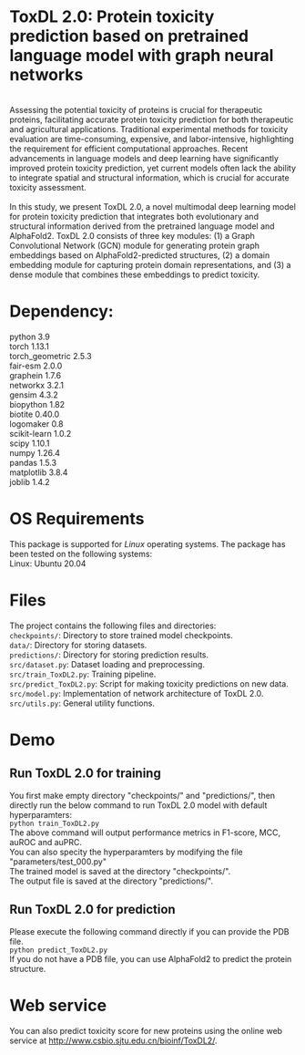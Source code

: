 # ToxDL 2.0: Protein toxicity prediction based on pretrained language model with graph neural networks
<br>
Assessing the potential toxicity of proteins is crucial for therapeutic proteins, facilitating accurate protein toxicity prediction for both therapeutic and agricultural applications. Traditional experimental methods for toxicity evaluation are time-consuming, expensive, and labor-intensive, highlighting the requirement for efficient computational approaches. Recent advancements in language models and deep learning have significantly improved protein toxicity prediction, yet current models often lack the ability to integrate spatial and structural information, which is crucial for accurate toxicity assessment.
<br>
<br>
In this study, we present ToxDL 2.0, a novel multimodal deep learning model for protein toxicity prediction that integrates both evolutionary and structural information derived from the pretrained language model and AlphaFold2. ToxDL 2.0 consists of three key modules: (1) a Graph Convolutional Network (GCN) module for generating protein graph embeddings based on AlphaFold2-predicted structures, (2) a domain embedding module for capturing protein domain representations, and (3) a dense module that combines these embeddings to predict toxicity.

# Dependency:
python              	3.9 <br>
torch					1.13.1 <br>
torch_geometric			2.5.3 <br>
fair-esm				2.0.0 <br>
graphein				1.7.6 <br>
networkx				3.2.1 <br>
gensim              	4.3.2 <br>
biopython				1.82 <br>
biotite					0.40.0 <br>
logomaker           	0.8 <br>
scikit-learn         	1.0.2 <br>
scipy               	1.10.1 <br>
numpy               	1.26.4 <br>
pandas              	1.5.3 <br>
matplotlib          	3.8.4 <br>
joblib              	1.4.2 <br>

# OS Requirements
This package is supported for *Linux* operating systems. The package has been tested on the following systems:
<br>
Linux: Ubuntu 20.04 
# Files
The project contains the following files and directories:
<br>
```checkpoints/```: Directory to store trained model checkpoints.
<br>
```data/```: Directory for storing datasets.
<br>
```predictions/```: Directory for storing prediction results.
<br>
```src/dataset.py```: Dataset loading and preprocessing.
<br>
```src/train_ToxDL2.py```: Training pipeline.
<br>
```src/predict_ToxDL2.py```: Script for making toxicity predictions on new data.
<br>
```src/model.py```: Implementation of network architecture of ToxDL 2.0.
<br>
```src/utils.py```: General utility functions.
<br> 

# Demo
## Run ToxDL 2.0 for training
You first make empty directory "checkpoints/" and "predictions/", then directly run the below command to run ToxDL 2.0 model with default hyperparamters:
<br>
```python train_ToxDL2.py```
<br>
The above command will output performance metrics in F1-score, MCC, auROC and auPRC.
<br>
You can also specity the hyperparamters by modifying the file "parameters/test_000.py"
<br>
The trained model is saved at the directory "checkpoints/".
<br>
The output file is saved at the directory "predictions/".
## Run ToxDL 2.0 for prediction
Please execute the following command directly if you can provide the PDB file.
<br>
```python predict_ToxDL2.py```
<br>
If you do not have a PDB file, you can use AlphaFold2 to predict the protein structure.

# Web service
You can also predict toxicity score for new proteins using the online web service at http://www.csbio.sjtu.edu.cn/bioinf/ToxDL2/. 

